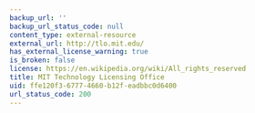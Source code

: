 ```yaml
---
backup_url: ''
backup_url_status_code: null
content_type: external-resource
external_url: http://tlo.mit.edu/
has_external_license_warning: true
is_broken: false
license: https://en.wikipedia.org/wiki/All_rights_reserved
title: MIT Technology Licensing Office
uid: ffe120f3-6777-4660-b12f-eadbbc0d6400
url_status_code: 200
---
```

